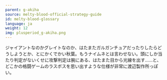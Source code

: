 ```yaml
---
parent: g-akiha
source: melty-blood-official-strategy-guide
id: melty-blood-glossary
language: ja
weight: 12
img: plusperiod_g-akiha.png
---
```


ジャイアントなのかグレイトなのか、はたまたガルガンチュアだったりしたらどうしようとか、とにかくでかい秋葉。もうナイムネとは言わせない。頭にしか当たり判定がないくせに攻撃判定は腕にある、はたまた目から光線を出す……と、どこかの格闘ゲームのラスボスを思い出すような仕様が非常に渡辺製作所っぽい。
